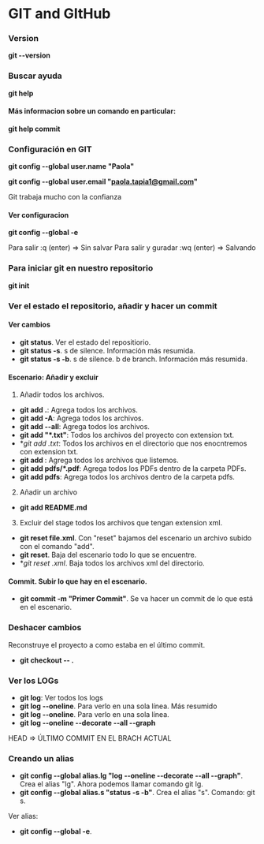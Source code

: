 # GIT and GItHub

### Version
**git --version**

### Buscar ayuda
**git help**

#### Más informacion sobre un comando en particular:
**git help commit**

### Configuración en GIT
**git config --global user.name "Paola"**

**git config --global user.email "paola.tapia1@gmail.com"**

Git trabaja mucho con la confianza

#### Ver configuracion
**git config --global -e**

Para salir :q (enter) => Sin salvar
Para salir y guradar :wq (enter) => Salvando

### Para iniciar git en nuestro repositorio
**git init**

### Ver el estado el repositorio, añadir y hacer un commit

#### Ver cambios
* **git status**. Ver el estado del repositiorio. 
* **git status -s**. s de silence. Información más resumida.
* **git status -s -b**. s de silence. b de branch. Información más resumida.

#### Escenario: Añadir y excluir
1. Añadir todos los archivos.
* **git add .**:  Agrega todos los archivos.
* **git add -A**: Agrega todos los archivos.
* **git add --all**: Agrega todos los archivos.
* **git add "*.txt"**: Todos los archivos del proyecto con extension txt.
* **git add *.txt**: Todos los archivos en el directorio que nos enocntremos con extension txt.
* **git add <lista de archivos>**: Agrega todos los archivos que listemos.
* **git add pdfs/*.pdf**: Agrega todos los PDFs dentro de la carpeta PDFs.
* **git add pdfs**: Agrega todos los archivos dentro de la carpeta pdfs.

2. Añadir un archivo
* **git add README.md**

3. Excluir del stage todos los archivos que tengan extension xml.
* **git reset file.xml**. Con "reset" bajamos del escenario un archivo subido con el comando "add". 
* **git reset**. Baja del escenario todo lo que se encuentre.
* **git reset *.xml**. Baja todos los archivos xml del directorio.

#### Commit. Subir lo que hay en el escenario.
* **git commit -m "Primer Commit"**. Se va hacer un commit de lo que está en el escenario.

### Deshacer cambios
Reconstruye el proyecto a como estaba en el último commit.
* **git checkout -- .**

### Ver los LOGs
* **git log**: Ver todos los logs
* **git log --oneline**. Para verlo en una sola línea. Más resumido
* **git log --oneline**. Para verlo en una sola línea.
* **git log --oneline --decorate --all --graph**

HEAD => ÚLTIMO COMMIT EN EL BRACH ACTUAL

### Creando un alias
* **git config --global alias.lg "log --oneline --decorate --all --graph"**. Crea el alias "lg". Ahora podemos llamar comando git lg.
* **git config --global alias.s "status -s -b"**. Crea el alias "s". Comando: git s.

Ver alias:
* **git config --global -e**.









